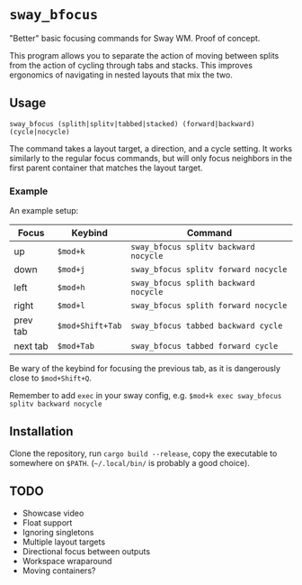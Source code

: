 # `sway_bfocus`

"Better" basic focusing commands for Sway WM.
Proof of concept.

This program allows you to separate the action of moving between splits
from the action of cycling through tabs and stacks.
This improves ergonomics of navigating in nested layouts that mix the two.

## Usage

```
sway_bfocus (splith|splitv|tabbed|stacked) (forward|backward) (cycle|nocycle)
```

The command takes a layout target, a direction, and a cycle setting.
It works similarly to the regular focus commands,
but will only focus neighbors in the first parent container
that matches the layout target.

### Example

An example setup:

Focus    | Keybind          |Command
---------|------------------|-----------------------------------------
up       | `$mod+k`         | `sway_bfocus splitv backward nocycle`
down     | `$mod+j`         | `sway_bfocus splitv forward nocycle`
left     | `$mod+h`         | `sway_bfocus splith backward nocycle`
right    | `$mod+l`         | `sway_bfocus splith forward nocycle`
prev tab | `$mod+Shift+Tab` | `sway_bfocus tabbed backward cycle`
next tab | `$mod+Tab`       | `sway_bfocus tabbed forward cycle`

Be wary of the keybind for focusing the previous tab,
as it is dangerously close to `$mod+Shift+Q`.

Remember to add `exec` in your sway config, 
e.g. `$mod+k exec sway_bfocus splitv backward nocycle`


## Installation
Clone the repository, 
run `cargo build --release`, 
copy the executable to somewhere on `$PATH`. 
(`~/.local/bin/` is probably a good choice). 



## TODO

- Showcase video
- Float support
- Ignoring singletons
- Multiple layout targets
- Directional focus between outputs
- Workspace wraparound
- Moving containers?

